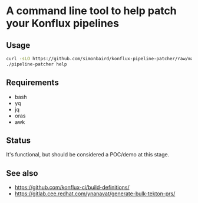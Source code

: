 
# A command line tool to help patch your Konflux pipelines

## Usage

```bash
curl -sLO https://github.com/simonbaird/konflux-pipeline-patcher/raw/main/pipeline-patcher && chmod a+x ./pipeline-patcher
./pipeline-patcher help
```
## Requirements

* bash
* yq
* jq
* oras
* awk

## Status

It's functional, but should be considered a POC/demo at this stage.

## See also

* <https://github.com/konflux-ci/build-definitions/>
* <https://gitlab.cee.redhat.com/ynanavat/generate-bulk-tekton-prs/>
